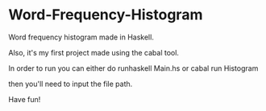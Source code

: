 # Word-Frequency-Histogram
Word frequency histogram made in Haskell.

Also, it's my first project made using the cabal tool.

In order to run you can either do
    runhaskell Main.hs
or
    cabal run Histogram

then you'll need to input the file path.

Have fun!
